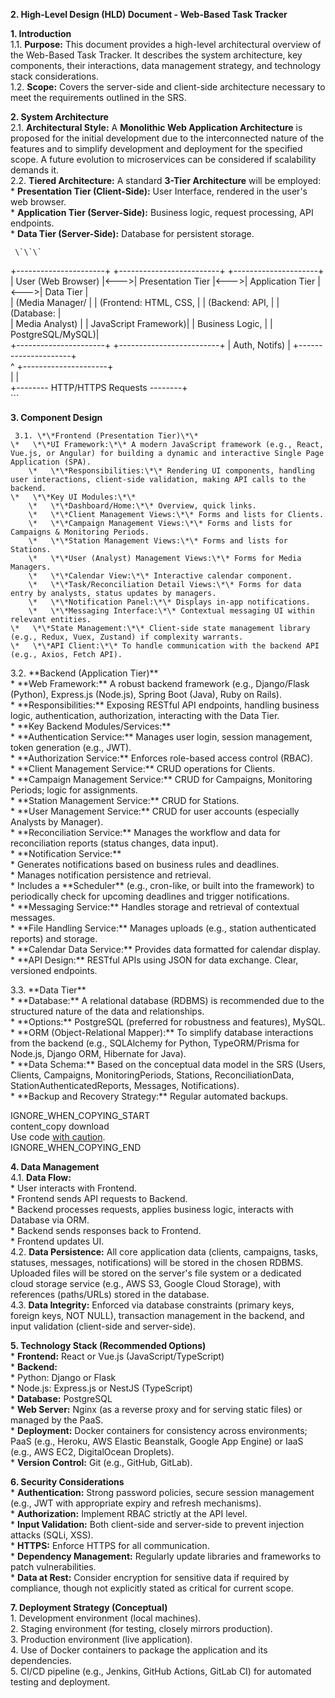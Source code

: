 

**2\. High-Level Design (HLD) Document \- Web-Based Task Tracker**

**1\. Introduction**  
1.1. **Purpose:** This document provides a high-level architectural overview of the Web-Based Task Tracker. It describes the system architecture, key components, their interactions, data management strategy, and technology stack considerations.  
1.2. **Scope:** Covers the server-side and client-side architecture necessary to meet the requirements outlined in the SRS.

**2\. System Architecture**  
2.1. **Architectural Style:** A **Monolithic Web Application Architecture** is proposed for the initial development due to the interconnected nature of the features and to simplify development and deployment for the specified scope. A future evolution to microservices can be considered if scalability demands it.  
2.2. **Tiered Architecture:** A standard **3-Tier Architecture** will be employed:  
\* **Presentation Tier (Client-Side):** User Interface, rendered in the user's web browser.  
\* **Application Tier (Server-Side):** Business logic, request processing, API endpoints.  
\* **Data Tier (Server-Side):** Database for persistent storage.

     \`\`\`  
\+----------------------+     \+-------------------------+     \+---------------------+  
|   User (Web Browser) |\<---\>|   Presentation Tier     |\<---\>|   Application Tier  |\<---\>|   Data Tier         |  
|   (Media Manager/    |     |   (Frontend: HTML, CSS, |     |   (Backend: API,    |     |   (Database:       |  
|    Media Analyst)    |     |    JavaScript Framework)|     |    Business Logic,  |     |    PostgreSQL/MySQL)|  
\+----------------------+     \+-------------------------+     |    Auth, Notifs)    |     \+---------------------+  
                                      ^                       \+---------------------+  
                                      |                                     |  
                                      \+-------- HTTP/HTTPS Requests \--------+  
\`\`\`  
   

**3\. Component Design**

     3.1. \*\*Frontend (Presentation Tier)\*\*  
    \*   \*\*UI Framework:\*\* A modern JavaScript framework (e.g., React, Vue.js, or Angular) for building a dynamic and interactive Single Page Application (SPA).  
        \*   \*\*Responsibilities:\*\* Rendering UI components, handling user interactions, client-side validation, making API calls to the backend.  
    \*   \*\*Key UI Modules:\*\*  
        \*   \*\*Dashboard/Home:\*\* Overview, quick links.  
        \*   \*\*Client Management Views:\*\* Forms and lists for Clients.  
        \*   \*\*Campaign Management Views:\*\* Forms and lists for Campaigns & Monitoring Periods.  
        \*   \*\*Station Management Views:\*\* Forms and lists for Stations.  
        \*   \*\*User (Analyst) Management Views:\*\* Forms for Media Managers.  
        \*   \*\*Calendar View:\*\* Interactive calendar component.  
        \*   \*\*Task/Reconciliation Detail Views:\*\* Forms for data entry by analysts, status updates by managers.  
        \*   \*\*Notification Panel:\*\* Displays in-app notifications.  
        \*   \*\*Messaging Interface:\*\* Contextual messaging UI within relevant entities.  
    \*   \*\*State Management:\*\* Client-side state management library (e.g., Redux, Vuex, Zustand) if complexity warrants.  
    \*   \*\*API Client:\*\* To handle communication with the backend API (e.g., Axios, Fetch API).

3.2. \*\*Backend (Application Tier)\*\*  
    \*   \*\*Web Framework:\*\* A robust backend framework (e.g., Django/Flask (Python), Express.js (Node.js), Spring Boot (Java), Ruby on Rails).  
        \*   \*\*Responsibilities:\*\* Exposing RESTful API endpoints, handling business logic, authentication, authorization, interacting with the Data Tier.  
    \*   \*\*Key Backend Modules/Services:\*\*  
        \*   \*\*Authentication Service:\*\* Manages user login, session management, token generation (e.g., JWT).  
        \*   \*\*Authorization Service:\*\* Enforces role-based access control (RBAC).  
        \*   \*\*Client Management Service:\*\* CRUD operations for Clients.  
        \*   \*\*Campaign Management Service:\*\* CRUD for Campaigns, Monitoring Periods; logic for assignments.  
        \*   \*\*Station Management Service:\*\* CRUD for Stations.  
        \*   \*\*User Management Service:\*\* CRUD for user accounts (especially Analysts by Manager).  
        \*   \*\*Reconciliation Service:\*\* Manages the workflow and data for reconciliation reports (status changes, data input).  
        \*   \*\*Notification Service:\*\*  
            \*   Generates notifications based on business rules and deadlines.  
            \*   Manages notification persistence and retrieval.  
            \*   Includes a \*\*Scheduler\*\* (e.g., cron-like, or built into the framework) to periodically check for upcoming deadlines and trigger notifications.  
        \*   \*\*Messaging Service:\*\* Handles storage and retrieval of contextual messages.  
        \*   \*\*File Handling Service:\*\* Manages uploads (e.g., station authenticated reports) and storage.  
        \*   \*\*Calendar Data Service:\*\* Provides data formatted for calendar display.  
    \*   \*\*API Design:\*\* RESTful APIs using JSON for data exchange. Clear, versioned endpoints.

3.3. \*\*Data Tier\*\*  
    \*   \*\*Database:\*\* A relational database (RDBMS) is recommended due to the structured nature of the data and relationships.  
        \*   \*\*Options:\*\* PostgreSQL (preferred for robustness and features), MySQL.  
    \*   \*\*ORM (Object-Relational Mapper):\*\* To simplify database interactions from the backend (e.g., SQLAlchemy for Python, TypeORM/Prisma for Node.js, Django ORM, Hibernate for Java).  
    \*   \*\*Data Schema:\*\* Based on the conceptual data model in the SRS (Users, Clients, Campaigns, MonitoringPeriods, Stations, ReconciliationData, StationAuthenticatedReports, Messages, Notifications).  
    \*   \*\*Backup and Recovery Strategy:\*\* Regular automated backups.  
     
IGNORE\_WHEN\_COPYING\_START  
content\_copy download  
Use code [with caution](https://support.google.com/legal/answer/13505487).  
IGNORE\_WHEN\_COPYING\_END

**4\. Data Management**  
4.1. **Data Flow:**  
\* User interacts with Frontend.  
\* Frontend sends API requests to Backend.  
\* Backend processes requests, applies business logic, interacts with Database via ORM.  
\* Backend sends responses back to Frontend.  
\* Frontend updates UI.  
4.2. **Data Persistence:** All core application data (clients, campaigns, tasks, statuses, messages, notifications) will be stored in the chosen RDBMS. Uploaded files will be stored on the server's file system or a dedicated cloud storage service (e.g., AWS S3, Google Cloud Storage), with references (paths/URLs) stored in the database.  
4.3. **Data Integrity:** Enforced via database constraints (primary keys, foreign keys, NOT NULL), transaction management in the backend, and input validation (client-side and server-side).

**5\. Technology Stack (Recommended Options)**  
\* **Frontend:** React or Vue.js (JavaScript/TypeScript)  
\* **Backend:**  
\* Python: Django or Flask  
\* Node.js: Express.js or NestJS (TypeScript)  
\* **Database:** PostgreSQL  
\* **Web Server:** Nginx (as a reverse proxy and for serving static files) or managed by the PaaS.  
\* **Deployment:** Docker containers for consistency across environments; PaaS (e.g., Heroku, AWS Elastic Beanstalk, Google App Engine) or IaaS (e.g., AWS EC2, DigitalOcean Droplets).  
\* **Version Control:** Git (e.g., GitHub, GitLab).

**6\. Security Considerations**  
\* **Authentication:** Strong password policies, secure session management (e.g., JWT with appropriate expiry and refresh mechanisms).  
\* **Authorization:** Implement RBAC strictly at the API level.  
\* **Input Validation:** Both client-side and server-side to prevent injection attacks (SQLi, XSS).  
\* **HTTPS:** Enforce HTTPS for all communication.  
\* **Dependency Management:** Regularly update libraries and frameworks to patch vulnerabilities.  
\* **Data at Rest:** Consider encryption for sensitive data if required by compliance, though not explicitly stated as critical for current scope.

**7\. Deployment Strategy (Conceptual)**  
1\. Development environment (local machines).  
2\. Staging environment (for testing, closely mirrors production).  
3\. Production environment (live application).  
4\. Use of Docker containers to package the application and its dependencies.  
5\. CI/CD pipeline (e.g., Jenkins, GitHub Actions, GitLab CI) for automated testing and deployment.

